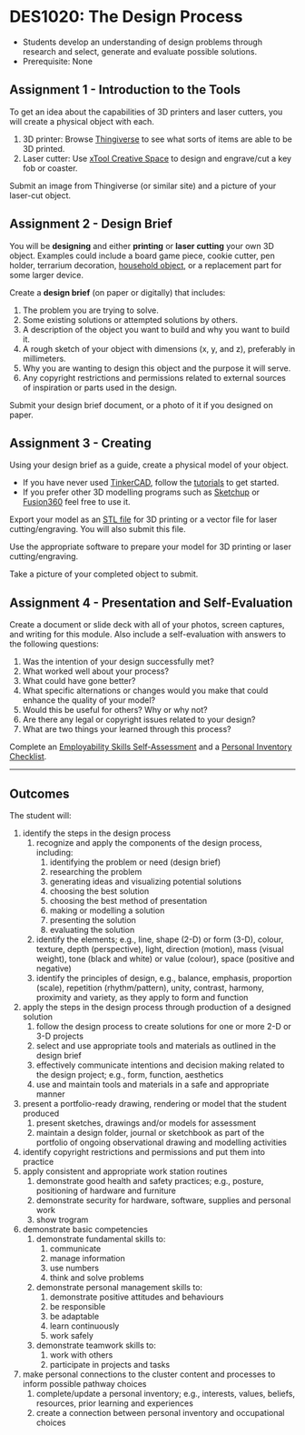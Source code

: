 # DES1020: The Design Process

* Students develop an understanding of design problems through research and select, generate and evaluate possible solutions.
* Prerequisite: None

## Assignment 1 - Introduction to the Tools

To get an idea about the capabilities of 3D printers and laser cutters, you will create a physical object with each.

1. 3D printer: Browse [Thingiverse](https://www.thingiverse.com/) to see what sorts of items are able to be 3D printed.
1. Laser cutter: Use [xTool Creative Space](https://youtu.be/H1tm-Wuv38k?si=Y4i0reUp7Rbwc-KW&t=108) to design and engrave/cut a key fob or coaster.

Submit an image from Thingiverse (or similar site) and a picture of your laser-cut object.

## Assignment 2 - Design Brief

You will be **designing** and either **printing** or **laser cutting** your own 3D object. Examples could include a board game piece, cookie cutter, pen holder, terrarium decoration, [household object](https://www.xda-developers.com/household-tools-gadgets-3d-print-instead-buying/), or a replacement part for some larger device.

Create a **design brief** (on paper or digitally) that includes:

  1. The problem you are trying to solve.
  1. Some existing solutions or attempted solutions by others.
  1. A description of the object you want to build and why you want to build it.
  1. A rough sketch of your object with dimensions (x, y, and z), preferably in millimeters.
  1. Why you are wanting to design this object and the purpose it will serve.
  1. Any copyright restrictions and permissions related to external sources of inspiration or parts used in the design.

Submit your design brief document, or a photo of it if you designed on paper.

## Assignment 3 - Creating

Using your design brief as a guide, create a physical model of your object.

* If you have never used [TinkerCAD](https://www.tinkercad.com), follow the [tutorials](https://www.tinkercad.com/3d-design) to get started.
* If you prefer other 3D modelling programs such as [Sketchup](https://www.sketchup.com/products/sketchup-for-web) or [Fusion360](https://www.autodesk.com/campaigns/education/fusion-360) feel free to use it.

Export your model as an [STL file](https://en.wikipedia.org/wiki/STL_(file_format)) for 3D printing or a vector file for laser cutting/engraving. You will also submit this file.

Use the appropriate software to prepare your model for 3D printing or laser cutting/engraving.

Take a picture of your completed object to submit.

## Assignment 4 - Presentation and Self-Evaluation

Create a document or slide deck with all of your photos, screen captures, and writing for this module. Also include a self-evaluation with answers to the following questions:

  1. Was the intention of your design successfully met?
  1. What worked well about your process?
  1. What could have gone better?
  1. What specific alternations or changes would you make that could enhance the quality of your model?
  1. Would this be useful for others? Why or why not?
  1. Are there any legal or copyright issues related to your design?
  1. What are two things your learned through this process?

Complete an [Employability Skills Self-Assessment](https://docs.google.com/forms/d/e/1FAIpQLSeg5oKGSpVoPOOobLzBy20qugNRzDVHIJ4GU4AR6stKZwMFeg/viewform?usp=pp_url&entry.1608836029=DES1012) and a [Personal Inventory Checklist](https://docs.google.com/forms/d/e/1FAIpQLSdOEdGul7Omr2ggimeQU-dwUKrWGPU9t52ocposyntKgm7Kjg/viewform?usp=pp_url&entry.1721107223=DES1020).

---

## Outcomes

The student will:

1. identify the steps in the design process
    1. recognize and apply the components of the design process, including:
        1. identifying the problem or need (design brief)
        2. researching the problem
        3. generating ideas and visualizing potential solutions
        4. choosing the best solution
        5. choosing the best method of presentation
        6. making or modelling a solution
        7. presenting the solution
        8. evaluating the solution
    2. identify the elements; e.g., line, shape (2-D) or form (3-D), colour, texture, depth (perspective), light, direction (motion), mass (visual weight), tone (black and white) or value (colour), space (positive and negative)
    3. identify the principles of design, e.g., balance, emphasis, proportion (scale), repetition (rhythm/pattern), unity, contrast, harmony, proximity and variety, as they apply to form and function
2. apply the steps in the design process through production of a designed solution
    1. follow the design process to create solutions for one or more 2-D or 3-D projects
    2. select and use appropriate tools and materials as outlined in the design brief
    3. effectively communicate intentions and decision making related to the design project; e.g., form, function, aesthetics
    4. use and maintain tools and materials in a safe and appropriate manner
3. present a portfolio-ready drawing, rendering or model that the student produced
    1. present sketches, drawings and/or models for assessment
    2. maintain a design folder, journal or sketchbook as part of the portfolio of ongoing observational drawing and modelling activities
4. identify copyright restrictions and permissions and put them into practice
5. apply consistent and appropriate work station routines
    1. demonstrate good health and safety practices; e.g., posture, positioning of hardware and furniture
    2. demonstrate security for hardware, software, supplies and personal work
    3. show trogram
6. demonstrate basic competencies
    1. demonstrate fundamental skills to:
        1. communicate
        2. manage information
        3. use numbers
        4. think and solve problems
    2. demonstrate personal management skills to:
        1. demonstrate positive attitudes and behaviours
        2. be responsible
        3. be adaptable
        4. learn continuously
        5. work safely
    3. demonstrate teamwork skills to:
        1. work with others
        2. participate in projects and tasks
7. make personal connections to the cluster content and processes to inform possible pathway choices
    1. complete/update a personal inventory; e.g., interests, values, beliefs, resources, prior learning and experiences
    2. create a connection between personal inventory and occupational choices
